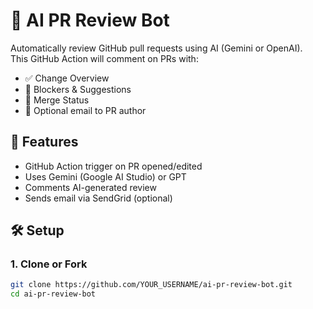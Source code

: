 # 🤖 AI PR Review Bot

Automatically review GitHub pull requests using AI (Gemini or OpenAI).  
This GitHub Action will comment on PRs with:
- ✅ Change Overview
- 🚧 Blockers & Suggestions
- 🔀 Merge Status
- 📩 Optional email to PR author

## 🔧 Features

- GitHub Action trigger on PR opened/edited
- Uses Gemini (Google AI Studio) or GPT
- Comments AI-generated review
- Sends email via SendGrid (optional)

## 🛠️ Setup

### 1. Clone or Fork

```bash
git clone https://github.com/YOUR_USERNAME/ai-pr-review-bot.git
cd ai-pr-review-bot
